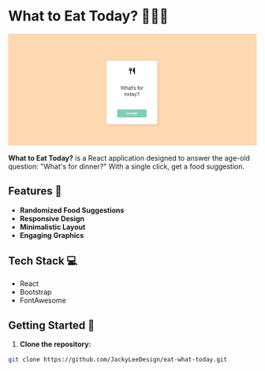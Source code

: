 # What to Eat Today? 🍔🍣🍕

![What to Eat Today App](https://github.com/JackyLeeDesign/eat-what-today/blob/main/DEMO.png?raw=true)

**What to Eat Today?** is a React application designed to answer the age-old question: "What's for dinner?" With a single click, get a food suggestion.
## Features 🌟

- **Randomized Food Suggestions**
- **Responsive Design**
- **Minimalistic Layout**
- **Engaging Graphics**

## Tech Stack 💻

- React
- Bootstrap
- FontAwesome

## Getting Started 🚀

1. **Clone the repository:**
```bash
git clone https://github.com/JackyLeeDesign/eat-what-today.git
```